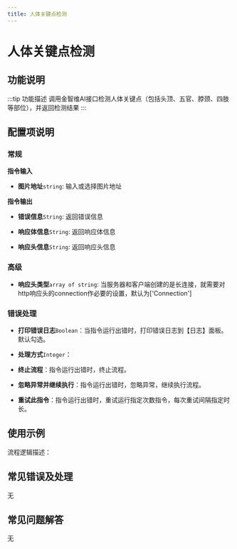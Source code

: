 ```yaml
---
title: 人体关键点检测
---
```


# 人体关键点检测

## 功能说明

:::tip 功能描述
调用金智维AI接口检测人体关键点（包括头顶、五官、脖颈、四肢等部位），并返回检测结果
:::

## 配置项说明

### 常规

**指令输入**

- **图片地址**`string`: 输入或选择图片地址


**指令输出**

- **错误信息**`String`: 返回错误信息

- **响应体信息**`String`: 返回响应体信息

- **响应头信息**`String`: 返回响应头信息

### 高级

- **响应头类型**`array of string`: 当服务器和客户端创建的是长连接，就需要对http响应头的connection作必要的设置，默认为['Connection']

### 错误处理

- **打印错误日志**`Boolean`：当指令运行出错时，打印错误日志到【日志】面板。默认勾选。

- **处理方式**`Integer`：

 - **终止流程**：指令运行出错时，终止流程。

 - **忽略异常并继续执行**：指令运行出错时，忽略异常，继续执行流程。

 - **重试此指令**：指令运行出错时，重试运行指定次数指令，每次重试间隔指定时长。

## 使用示例

流程逻辑描述：

## 常见错误及处理

无

## 常见问题解答

无

